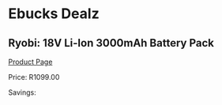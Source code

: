 
# Ebucks Dealz
## Ryobi: 18V Li-Ion 3000mAh Battery Pack
[Product Page](https://www.ebucks.com/web/shop/productSelected.do?prodId=335400925&catId=370101825)

Price: R1099.00

Savings: 


	